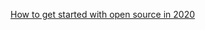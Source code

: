 [How to get started with open source in 2020](https://opensource.com/article/20/1/getting-started-open-source)